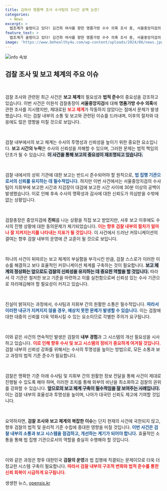 ```yaml
---
title: 김여사 명품백 조사 수사팀의 3시간 공백 논란!
categories:
  - News
excerpt: >
  법조계가 술렁이고 있다! 김건희 여사를 향한 명품가방 수수 의혹 조사 중, 서울중앙지검의 보고 지연으로 수사팀과 지휘부 간 충돌 우려가 커지고 있다. 진상 조사 착수!
feature_text: >
  법조계가 술렁이고 있다! 김건희 여사를 향한 명품가방 수수 의혹 조사 중, 서울중앙지검의 보고 지연으로 수사팀과 지휘부 간 충돌 우려가 커지고 있다. 진상 조사 착수!
image: 'https://www.behealthy4u.com/wp-content/uploads/2024/06/news.jpg'
---
```


<p><img src="https://www.behealthy4u.com/wp-content/uploads/2024/06/news.jpg" alt="info 속보" /></p>

<h2 data-ke-size="size26">검찰 조사 및 보고 체계의 주요 이슈</h2>

<p data-ke-size="size16">&nbsp;</p>

<p>검찰 조사와 관련된 최근 사건은 <strong>보고 체계</strong>의 필요성과 <strong>법적 준수</strong>의 중요성을 강조하고 있습니다. 이번 사건은 이원석 검찰총장이 <strong>서울중앙지검</strong>에 대해 <strong>명품가방 수수 의혹</strong>에 관한 조사를 지시했지만, 제대로된 <b><span style="color: #ee2323;">보고 체계</span></b>가 작동하지 않았다는 점에서 문제가 발생했습니다. 이는 검찰 내부의 소통 및 보고와 관련된 이슈를 드러내며, 이후의 절차와 대응에도 많은 영향을 미칠 것으로 보입니다. </p>

<p data-ke-size="size16">&nbsp;</p>

<p>검찰 내부에서의 보고 체계는 수사의 투명성과 신뢰성을 높이기 위한 중요한 요소입니다. <strong>보고 시간의 누락</strong>은 수사의 신뢰성을 저해할 수 있으며, 그러한 문제는 법적 책임의 단초가 될 수 있습니다. <b><span style="background-color: #21538527;">이 사건을 통해 보고의 중요성이 재조명되고 있습니다.</span></b> </p>

<p data-ke-size="size16">&nbsp;</p>

<p>검찰 내에서의 상위 기관에 대한 보고는 반드시 준수되어야 할 원칙으로, <b><span style="color: #1a5490;">법 집행 기관으로서의 신뢰를 유지하는 데 필수적입니다.</span></b> 하지만 이번 사건에서는 서울중앙지검의 수사팀이 지휘부에 보고한 시간과 지검장이 대검에 보고한 시간 사이에 30분 이상의 공백이 발생했습니다. 이로 인해 후속 수사의 명확성과 감사에 대한 신뢰도가 의심받을 수밖에 없는 상황입니다.</p>

<p data-ke-size="size16">&nbsp;</p>

<p>검찰총장은 중앙지검에 <strong>진퇴</strong>를 나눈 상황을 직접 보고 받았지만, 사후 보고 이후에도 수사의 진행 상황에 대한 동의문제가 제기되었습니다. <b><span style="color: #ee2323;">이는 향후 검찰 내부의 절차가 얼마나 잘 지켜지는지를 나타내는 지표가 될 것입니다.</span></b> 이 사건에서 드러난 커뮤니케이션의 결여는 향후 검찰 내부의 운영에 큰 교훈이 될 것으로 보입니다.</p>

<p data-ke-size="size16">&nbsp;</p>

<p>하나의 사건이 뒤따르는 보고 체계의 부실함을 부각시킨 만큼, 검찰 스스로가 이러한 이슈를 해결하고 보다 효율적인 커뮤니케이션 체계를 구축하는 것이 필요합니다. <b><span style="background-color: #21538527;">보고 체계의 정상화는 앞으로도 검찰의 신뢰성을 유지하는 데 중요한 역할을 할 것입니다.</span></b> 따라서 각 기관은 철저한 보고 기준을 마련하고 이를 실천함으로써 신뢰성 있는 수사 기관으로 자리매김해야 할 필요성이 커지고 있습니다.</p>

<p data-ke-size="size16">&nbsp;</p>

<p>진실이 밝혀지는 과정에서, 수사팀과 지휘부 간의 원활한 소통은 필수적입니다. <b><span style="color: #1a5490;">따라서 이러한 내규가 지켜지지 않을 경우, 예상치 못한 문제가 발생할 수 있습니다.</span></b> 이는 검찰에 대한 대중의 신뢰를 더욱 약화시킬 수 있는 요소이므로 각별한 주의가 요구됩니다.</p>

<p data-ke-size="size16">&nbsp;</p>

<p>이와 같은 사건의 연속적인 발생은 검찰의 <strong>내부 경험</strong>과 그 시스템의 개선 필요성을 시사하고 있습니다. <b><span style="color: #ee2323;">이로 인해 향후 수사 및 보고 시스템의 정비가 중요하게 여겨질 것입니다.</span></b> 검찰 내부의 신뢰성 강화를 위해서는 수사의 투명성을 높이는 방법으로, 모든 소통과 보고 과정의 법적 기준 준수가 필요합니다.</p>

<p data-ke-size="size16">&nbsp;</p>

<p>검찰은 명확한 기준 아래 수사팀 및 지휘부 간의 원활한 정보 전달을 통해 사건이 제대로 진행될 수 있도록 해야 하며, 이러한 조치를 통해 외부의 비난을 최소화하고 검찰의 권위를 강화할 수 있습니다. <b><span style="background-color: #21538527;">앞으로의 보고 체계 구축이 필수적임을 잘 보여주는 사례입니다.</span></b> 이는 검찰 내부의 효율성과 투명성을 높이며, 나아가 대국민 신뢰도 제고에 기여할 것입니다.</p>

<p data-ke-size="size16">&nbsp;</p>

<p>요약하자면, <strong>검찰 조사와 보고 체계의 복잡한 이슈</strong>는 단지 현재의 사건에 국한되지 않고, 향후 검찰의 법적 및 윤리적 기준 수립에 중대한 영향을 미칠 것입니다. <b><span style="color: #1a5490;">이번 사건은 검찰 내부의 소통과 보고 시스템을 점검하고, 개선하는 계기가 되어야 합니다.</span></b> 효율적인 소통을 통해 법 집행 기관으로서의 역할을 충실히 수행해야 할 것입니다. </p>

<p data-ke-size="size16">&nbsp;</p>

<p>이와 같은 과정은 향후 대한민국 <strong>검찰의 운영</strong>과 법 집행에 직결되는 문제이므로 더욱 더 정교한 시스템 구축이 필요합니다. <b><span style="color: #ee2323;">따라서 검찰 내부의 구조적 변화와 법적 준수를 통한 신뢰 회복이 시급하게 요구됩니다.</span></b></p>
생생한 뉴스, <a href="https://opensis.kr" rel="dofollow">opensis.kr</a>


